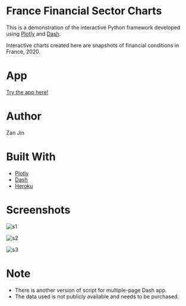 # France Financial Sector Charts 
This is a demonstration of the interactive Python framework developed using [Plotly](https://plotly.com/) and [Dash](https://dash.plotly.com/).

Interactive charts created here are snapshots of financial conditions in France, 2020.

# App
[Try the app here!](https://frafin.herokuapp.com/)

# Author
Zan Jin

# Built With
* [Plotly](https://plotly.com/)
* [Dash](https://dash.plotly.com/)
* [Heroku](https://www.heroku.com/)

# Screenshots
![s1](https://user-images.githubusercontent.com/41856688/103575265-73882180-4e9f-11eb-990f-d8481ecfa7d0.png)

![s2](https://user-images.githubusercontent.com/41856688/103577025-0c1fa100-4ea2-11eb-9465-25232ab740e4.png)

![s3](https://user-images.githubusercontent.com/41856688/103575276-771ba880-4e9f-11eb-984e-b952b71d65ac.png)

# Note
* There is another version of script for multiple-page Dash app.
* The data used is not publicly available and needs to be purchased.
